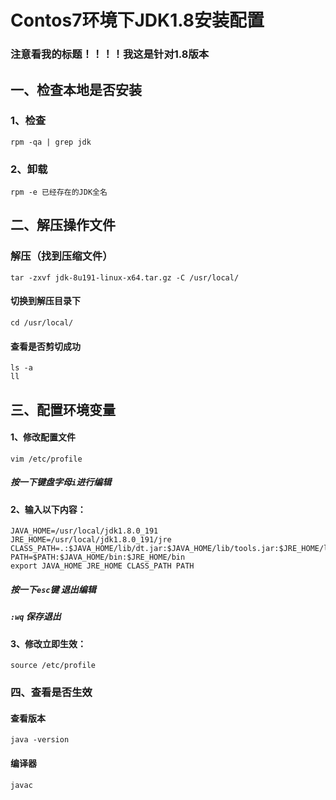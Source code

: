 # Contos7环境下JDK1.8安装配置 #
### 注意看我的标题！！！！我这是针对1.8版本 ###
## 一、检查本地是否安装 ##
### 1、检查 ###
    rpm -qa | grep jdk
### 2、卸载 ###
    rpm -e 已经存在的JDK全名	
## 二、解压操作文件 ##
### 解压（找到压缩文件） ###
	tar -zxvf jdk-8u191-linux-x64.tar.gz -C /usr/local/
#### 切换到解压目录下 ####
	cd /usr/local/
#### 查看是否剪切成功 ####
	ls -a
	ll
## 三、配置环境变量 ###
#### 1、修改配置文件 ####
	vim /etc/profile
##### 按一下键盘字母`i`进行编辑 #####
#### 2、输入以下内容： ####
	JAVA_HOME=/usr/local/jdk1.8.0_191
	JRE_HOME=/usr/local/jdk1.8.0_191/jre
	CLASS_PATH=.:$JAVA_HOME/lib/dt.jar:$JAVA_HOME/lib/tools.jar:$JRE_HOME/lib
	PATH=$PATH:$JAVA_HOME/bin:$JRE_HOME/bin
	export JAVA_HOME JRE_HOME CLASS_PATH PATH
##### 按一下`esc`键 退出编辑 #####
##### `:wq` 保存退出 #####
#### 3、修改立即生效： ####
	source /etc/profile
### 四、查看是否生效 ###
#### 查看版本 ####	
	java -version
#### 编译器 ####	
	javac
